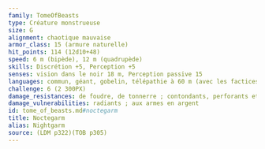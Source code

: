 ```yaml
---
family: TomeOfBeasts
type: Créature monstrueuse
size: G
alignment: chaotique mauvaise
armor_class: 15 (armure naturelle)
hit_points: 114 (12d10+48)
speed: 6 m (bipède), 12 m (quadrupède)
skills: Discrétion +5, Perception +5
senses: vision dans le noir 18 m, Perception passive 15
languages: commun, géant, gobelin, télépathie à 60 m (avec les factices uniquement)
challenge: 6 (2 300PX)
damage_resistances: de foudre, de tonnerre ; contondants, perforants et tranchants issus d'armes non magiques qui ne sont pas en argent
damage_vulnerabilities: radiants ; aux armes en argent
id: tome_of_beasts.md#noctegarm
title: Noctegarm
alias: Nightgarm
source: (LDM p322)(TOB p305)
---
```


